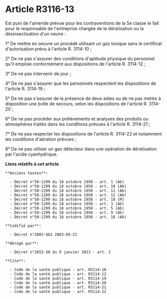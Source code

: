 # Article R3116-13

Est puni de l'amende prévue pour les contraventions de la 5e classe le fait pour le responsable de l'entreprise chargée de la
dératisation ou la désinsectisation d'un navire :

1° De mettre en oeuvre un procédé utilisant un gaz toxique sans le certificat d'autorisation prévu à l'article R. 3114-10 ;

2° De ne pas s'assurer des conditions d'aptitude physique du personnel qu'il emploie conformément aux dispositions de
l'article R. 3114-12 ;

3° De ne pas intervenir de jour ;

4° De ne pas s'assurer que les personnels respectent les dispositions de l'article R. 3114-19 ;

5° De ne pas s'assurer de la présence de deux aides ou de ne pas mettre à disposition une boîte de secours, selon les
dispositions de l'article R. 3114-20 ;

6° De ne pas procéder aux prélèvements et analyses des produits ou atmosphères traités dans les conditions prévues à
l'article R. 3114-21 ;

7° De ne pas respecter les dispositions de l'article R. 3114-22 et notamment les conditions d'aération prévues ;

8° De ne pas utiliser un gaz détecteur dans une opération de dératisation par l'acide cyanhydrique.

**Liens relatifs à cet article**

	**Anciens textes**:

	  - Décret n°50-1299 du 18 octobre 1950 - art. 1 (Ab)
	  - Décret n°50-1299 du 18 octobre 1950 - art. 10 (Ab)
	  - Décret n°50-1299 du 18 octobre 1950 - art. 11 (Ab)
	  - Décret n°50-1299 du 18 octobre 1950 - art. 12 (Ab)
	  - Décret n°50-1299 du 18 octobre 1950 - art. 18 (M)
	  - Décret n°50-1299 du 18 octobre 1950 - art. 3 (Ab)
	  - Décret n°50-1299 du 18 octobre 1950 - art. 5 (Ab)
	  - Décret n°50-1299 du 18 octobre 1950 - art. 9 (Ab)
	  - Décret n°50-1299 du 18 octobre 1950 - art. 18 (Ab)

	**Codifié par**:

	  - Décret n°2003-462 2003-05-21

	**Abrogé par**:

	  - Décret n°2013-30 du 9 janvier 2013 - art. 2

	**Cite**:

	  - Code de la santé publique - art. R3114-10
	  - Code de la santé publique - art. R3114-12
	  - Code de la santé publique - art. R3114-19
	  - Code de la santé publique - art. R3114-20
	  - Code de la santé publique - art. R3114-21
	  - Code de la santé publique - art. R3114-22
